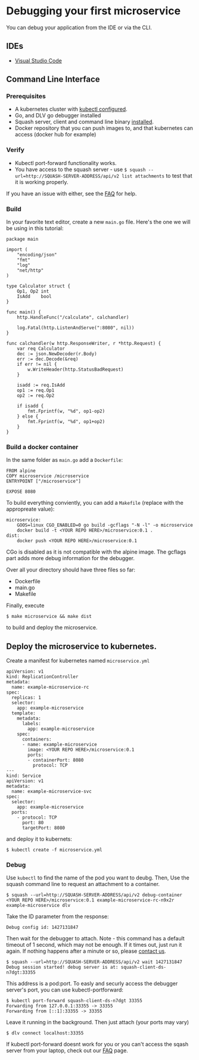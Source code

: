 # Debugging your first microservice

You can debug your application from the IDE or via the CLI.

## IDEs
* [Visual Studio Code](https://github.com/solo-io/squash-vscode/blob/master/docs/example-app-kubernetes.md)


## Command Line Interface 


### Prerequisites
- A kubernetes cluster with [kubectl configured](https://kubernetes.io/docs/tasks/tools/install-kubectl/#configure-kubectl).
- Go, and DLV go debugger installed
- Squash server, client and command line binary [installed](install/README.md).
- Docker repository that you can push images to, and that kubernetes can access (docker hub for example)

### Verify
- Kubectl port-forward functionality works.
- You have access to the squash server - use `$ squash --url=http://SQUASH-SERVER-ADDRESS/api/v2 list attachments` to test that it is working properly.

If you have an issue with either, see the [FAQ](faq.md) for help.

### Build
In your favorite text editor, create a new `main.go` file. Here's the one we will be using in this tutorial:
```
package main

import (
	"encoding/json"
	"fmt"
	"log"
	"net/http"
)

type Calculator struct {
	Op1, Op2 int
	IsAdd    bool
}

func main() {
	http.HandleFunc("/calculate", calchandler)

	log.Fatal(http.ListenAndServe(":8080", nil))
}

func calchandler(w http.ResponseWriter, r *http.Request) {
	var req Calculator
	dec := json.NewDecoder(r.Body)
	err := dec.Decode(&req)
	if err != nil {
		w.WriteHeader(http.StatusBadRequest)
	}

	isadd := req.IsAdd
	op1 := req.Op1
	op2 := req.Op2

	if isadd {
		fmt.Fprintf(w, "%d", op1-op2)
	} else {
		fmt.Fprintf(w, "%d", op1+op2)
	}
}
```

### Build a docker container
In the same folder as `main.go` add a `Dockerfile`:
```
FROM alpine
COPY microservice /microservice
ENTRYPOINT ["/microservice"]

EXPOSE 8080
```

To build everything conviently, you can add a `Makefile` (replace  <YOUR REPO HERE> with the appropreate value):
```
microservice:
	GOOS=linux CGO_ENABLED=0 go build -gcflags "-N -l" -o microservice
	docker build -t <YOUR REPO HERE>/microservice:0.1 .
dist:
	docker push <YOUR REPO HERE>/microservice:0.1
```
CGo is disabled as it is not compatible with the alpine image. The gcflags part adds more debug information for the debugger.

Over all your directory should have three files so far:
 - Dockerfile
 - main.go
 - Makefile

Finally, execute
```
$ make microservice && make dist
```
to build and deploy the microservice.

## Deploy the microservice to kubernetes.

Create a manifest for kubernetes named `microservice.yml`
```
apiVersion: v1
kind: ReplicationController
metadata:
  name: example-microservice-rc
spec:
  replicas: 1
  selector:
    app: example-microservice
  template:
    metadata:
      labels:
        app: example-microservice
    spec:
      containers:
      - name: example-microservice
        image: <YOUR REPO HERE>/microservice:0.1
        ports:
        - containerPort: 8080
          protocol: TCP
---
kind: Service
apiVersion: v1
metadata:
  name: example-microservice-svc
spec:
  selector:
    app: example-microservice
  ports:
    - protocol: TCP
      port: 80
      targetPort: 8080
```

and deploy it to kubernets:
```
$ kubectl create -f microservice.yml
```


### Debug

Use `kubectl` to find the name of the pod you want to deubg. Then, Use the squash command line to request an attachment to a container.
```
$ squash --url=http://SQUASH-SERVER-ADDRESS/api/v2 debug-container <YOUR REPO HERE>/microservice:0.1 example-microservice-rc-n9x2r example-microservice dlv
```

Take the ID parameter from the response:

```
Debug config id: 1427131847
```

Then wait for the debugger to attach. Note - this command has a default timeout of 1 second, which may not be enough. 
If it times out, just run it again. If nothing happens after a minute or so, please [contact us](faq.md#contact).
```
$ squash --url=http://SQUASH-SERVER-ADDRESS/api/v2 wait 1427131847
Debug session started! debug server is at: squash-client-ds-n7dgt:33355
```

This address is a pod:port. To easly and securly access the debugger server's port, you can use kubectl-portforward:
```
$ kubectl port-forward squash-client-ds-n7dgt 33355
Forwarding from 127.0.0.1:33355 -> 33355
Forwarding from [::1]:33355 -> 33355
```
Leave it running in the background. Then just attach (your ports may vary)
```
$ dlv connect localhost:33355
```

If kubectl port-forward doesnt work for you or you can't access the sqash server from your laptop, check out our [FAQ](faq.md) page.